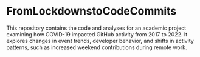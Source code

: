 # FromLockdownstoCodeCommits
This repository contains the code and analyses for an academic project examining how COVID-19 impacted GitHub activity from 2017 to 2022. It explores changes in event trends, developer behavior, and shifts in activity patterns, such as increased weekend contributions during remote work.
